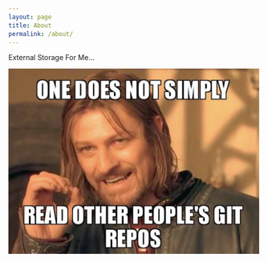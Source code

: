 ```yaml
---
layout: page
title: About
permalink: /about/
---
```

External Storage For Me...

<img src="/assets/one-does-not-simply.jpg" alt="meme" style="width:500px;"/>